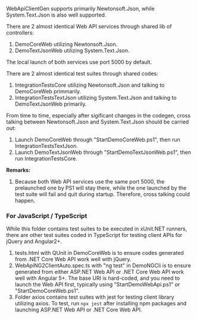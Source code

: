 WebApiClientGen supports primarily Newtonsoft.Json, while System.Text.Json is also well supported. 

There are 2 almost identical Web API services through shared lib of controllers:

1. DemoCoreWeb utilizing Newtonsoft.Json.
1. DemoTextJsonWeb utilizing System.Text.Json.

The local launch of both services use port 5000 by default.

There are 2 almost identical test suites through shared codes:

1. IntegrationTestsCore utilizing Newtonsoft.Json and talking to DemoCoreWeb primmarily.
1. IntegrationTestsTextJson utilizing System.Text.Json and talking to DemoTextJsonWeb primarily.

From time to time, especially after sigificant changes in the codegen, cross talking between Newtonsoft.Json and System.Text.Json should be carried out:

1. Launch DemoCoreWeb through "StartDemoCoreWeb.ps1", then run IntegrationTestsTextJson.
1. Launch DemoTextJsonWeb through "StartDemoTextJsonWeb.ps1", then run IntegrationTestsCore.

**Remarks:**

1. Because both Web API services use the same port 5000, the prelaunched one by PS1 will stay there, while the one launched by the test suite will fail and quit during startup. Therefore, cross talking could happen.

### For JavaScript / TypeScript

While this folder contains test suites to be executed in xUnit.NET runners, there are other test suites coded in TypeScript for testing client APIs for jQuery and Angular2+.

1. tests.html with QUnit in DemoCoreWeb is to ensure codes generated from .NET Core Web API work well with jQuery.
1. WebApiNG2ClientAuto.spec.ts with "ng test" in DemoNGCli is to ensure generated from either ASP.NET Web API or .NET Core Web API work well with Angular 5+. The base URI is hard-coded, and you need to launch the Web API first, typically using "StartDemoWebApi.ps1" or "StartDemoCoreWeb.ps1".
1. Folder axios contains test suites with jest for testing client library utilizing axios. To test, run `npx jest` after installing npm packages and launching ASP.NET Web API or .NET Core Web API.